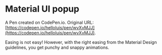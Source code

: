 # Material UI popup

A Pen created on CodePen.io. Original URL: [https://codepen.io/helloluis/pen/wvXvMJJ](https://codepen.io/helloluis/pen/wvXvMJJ).

Easing is not easy! However, with the right easing from the Material Design guidelines, you get punchy and snappy animations.